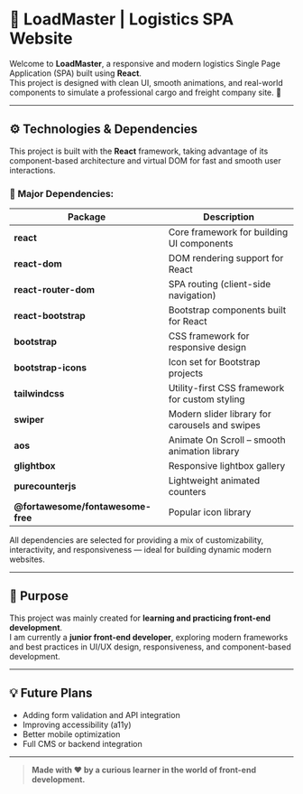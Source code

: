 # 🚛 LoadMaster | Logistics SPA Website

Welcome to **LoadMaster**, a responsive and modern logistics Single Page Application (SPA) built using **React**.  
This project is designed with clean UI, smooth animations, and real-world components to simulate a professional cargo and freight company site. 🚚

---

## ⚙️ Technologies & Dependencies

This project is built with the **React** framework, taking advantage of its component-based architecture and virtual DOM for fast and smooth user interactions.

### 🔌 Major Dependencies:

| Package              | Description |
|----------------------|-------------|
| **react**            | Core framework for building UI components |
| **react-dom**        | DOM rendering support for React |
| **react-router-dom** | SPA routing (client-side navigation) |
| **react-bootstrap**  | Bootstrap components built for React |
| **bootstrap**        | CSS framework for responsive design |
| **bootstrap-icons**  | Icon set for Bootstrap projects |
| **tailwindcss**      | Utility-first CSS framework for custom styling |
| **swiper**           | Modern slider library for carousels and swipes |
| **aos**              | Animate On Scroll – smooth animation library |
| **glightbox**        | Responsive lightbox gallery |
| **purecounterjs**    | Lightweight animated counters |
| **@fortawesome/fontawesome-free** | Popular icon library |

All dependencies are selected for providing a mix of customizability, interactivity, and responsiveness — ideal for building dynamic modern websites.

---

## 🧪 Purpose

This project was mainly created for **learning and practicing front-end development**.  
I am currently a **junior front-end developer**, exploring modern frameworks and best practices in UI/UX design, responsiveness, and component-based development.

---

## 💡 Future Plans

- Adding form validation and API integration  
- Improving accessibility (a11y)  
- Better mobile optimization  
- Full CMS or backend integration

---

> **Made with ❤️ by a curious learner in the world of front-end development.**
